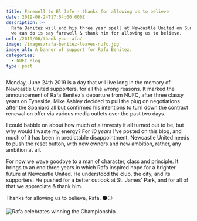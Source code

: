 ```yaml
---
title: Farewell to El Jefe - thanks for allowing us to believe
date: 2019-06-24T17:54:00.000Z
description: >-
  Rafa Benitez will end his three year spell at Newcastle United on Sunday. All
  we can do is say farewell & thank him for allowing us to believe.
url: /2019/06/thank-you-rafa/
image: /images/rafa-benitez-leaves-nufc.jpg
image_alt: A banner of support for Rafa Benitez.
categories:
  - NUFC Blog
type: post
---
```

Monday, June 24th 2019 is a day that will live long in the memory of Newcastle United supporters, for all the wrong reasons. It marked the announcement of Rafa Benitez's departure from NUFC, after three classy years on Tyneside. Mike Ashley decided to pull the plug on negotiations after the Spaniard all but confirmed his intentions to turn down the contract renewal on offer via various media outlets over the past two days.

I could babble on about how much of a travesty it all turned out to be, but why would I waste my energy? For *10 years* I've posted on this blog, and much of it has been in predictable disappointment. Newcastle United needs to push the reset button, with new owners and new ambition, rather, any ambition at all.

For now we wave goodbye to a man of character, class and principle. It brings to an end three years in which Rafa inspired hope for a brighter future at Newcastle United. He understood the club, the city, and its supporters. He pushed for a better outlook at St. James' Park, and for all of that we appreciate & thank him.

Thanks for allowing us to believe, Rafa. ⚫️⚪️

![Rafa celebrates winning the Championship](https://www.tynetime.com/images/rafa-wins-championship-nufc.jpg)
